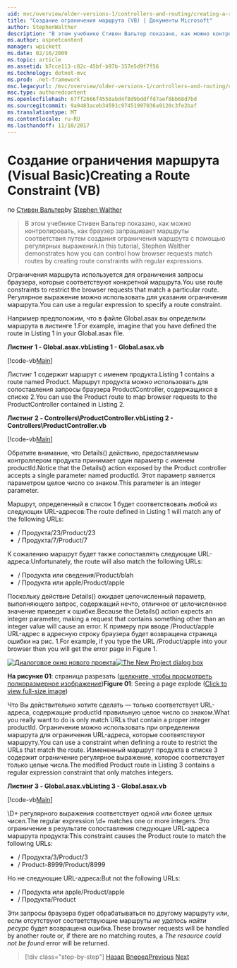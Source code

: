 ```yaml
---
uid: mvc/overview/older-versions-1/controllers-and-routing/creating-a-route-constraint-vb
title: "Создание ограничения маршрута (VB) | Документы Microsoft"
author: StephenWalther
description: "В этом учебнике Стивен Вальтер показано, как можно контролировать, как браузер запрашивает маршруты соответствия путем создания ограничения маршрута с помощью регулярных выражений."
ms.author: aspnetcontent
manager: wpickett
ms.date: 02/16/2009
ms.topic: article
ms.assetid: b7cce113-c82c-45bf-b97b-357e5d9f7f56
ms.technology: dotnet-mvc
ms.prod: .net-framework
msc.legacyurl: /mvc/overview/older-versions-1/controllers-and-routing/creating-a-route-constraint-vb
msc.type: authoredcontent
ms.openlocfilehash: 67ff2666f4558abd4f8d9bddffd7aef8bb68d7bd
ms.sourcegitcommit: 9a9483aceb34591c97451997036a9120c3fe2baf
ms.translationtype: MT
ms.contentlocale: ru-RU
ms.lasthandoff: 11/10/2017
---
```

<a name="creating-a-route-constraint-vb"></a><span data-ttu-id="60fe6-103">Создание ограничения маршрута (Visual Basic)</span><span class="sxs-lookup"><span data-stu-id="60fe6-103">Creating a Route Constraint (VB)</span></span>
====================
<span data-ttu-id="60fe6-104">по [Стивен Вальтер](https://github.com/StephenWalther)</span><span class="sxs-lookup"><span data-stu-id="60fe6-104">by [Stephen Walther](https://github.com/StephenWalther)</span></span>

> <span data-ttu-id="60fe6-105">В этом учебнике Стивен Вальтер показано, как можно контролировать, как браузер запрашивает маршруты соответствия путем создания ограничения маршрута с помощью регулярных выражений.</span><span class="sxs-lookup"><span data-stu-id="60fe6-105">In this tutorial, Stephen Walther demonstrates how you can control how browser requests match routes by creating route constraints with regular expressions.</span></span>


<span data-ttu-id="60fe6-106">Ограничения маршрута используется для ограничения запросы браузера, которые соответствуют конкретной маршрута.</span><span class="sxs-lookup"><span data-stu-id="60fe6-106">You use route constraints to restrict the browser requests that match a particular route.</span></span> <span data-ttu-id="60fe6-107">Регулярное выражение можно использовать для указания ограничения маршрута.</span><span class="sxs-lookup"><span data-stu-id="60fe6-107">You can use a regular expression to specify a route constraint.</span></span>

<span data-ttu-id="60fe6-108">Например предположим, что в файле Global.asax вы определили маршрута в листинге 1.</span><span class="sxs-lookup"><span data-stu-id="60fe6-108">For example, imagine that you have defined the route in Listing 1 in your Global.asax file.</span></span>

<span data-ttu-id="60fe6-109">**Листинг 1 - Global.asax.vb**</span><span class="sxs-lookup"><span data-stu-id="60fe6-109">**Listing 1 - Global.asax.vb**</span></span>

[!code-vb[Main](creating-a-route-constraint-vb/samples/sample1.vb)]

<span data-ttu-id="60fe6-110">Листинг 1 содержит маршрут с именем продукта.</span><span class="sxs-lookup"><span data-stu-id="60fe6-110">Listing 1 contains a route named Product.</span></span> <span data-ttu-id="60fe6-111">Маршрут продукта можно использовать для сопоставления запросы браузера ProductController, содержащихся в списке 2.</span><span class="sxs-lookup"><span data-stu-id="60fe6-111">You can use the Product route to map browser requests to the ProductController contained in Listing 2.</span></span>

<span data-ttu-id="60fe6-112">**Листинг 2 - Controllers\ProductController.vb**</span><span class="sxs-lookup"><span data-stu-id="60fe6-112">**Listing 2 - Controllers\ProductController.vb**</span></span>

[!code-vb[Main](creating-a-route-constraint-vb/samples/sample2.vb)]

<span data-ttu-id="60fe6-113">Обратите внимание, что Details() действию, предоставляемым контроллером продукта принимает один параметр с именем productId.</span><span class="sxs-lookup"><span data-stu-id="60fe6-113">Notice that the Details() action exposed by the Product controller accepts a single parameter named productId.</span></span> <span data-ttu-id="60fe6-114">Этот параметр является параметром целое число со знаком.</span><span class="sxs-lookup"><span data-stu-id="60fe6-114">This parameter is an integer parameter.</span></span>

<span data-ttu-id="60fe6-115">Маршрут, определенный в список 1 будет соответствовать любой из следующих URL-адресов:</span><span class="sxs-lookup"><span data-stu-id="60fe6-115">The route defined in Listing 1 will match any of the following URLs:</span></span>

- <span data-ttu-id="60fe6-116">/ Продукта/23</span><span class="sxs-lookup"><span data-stu-id="60fe6-116">/Product/23</span></span>
- <span data-ttu-id="60fe6-117">/ Продукта/7</span><span class="sxs-lookup"><span data-stu-id="60fe6-117">/Product/7</span></span>

<span data-ttu-id="60fe6-118">К сожалению маршрут будет также сопоставлять следующие URL-адреса:</span><span class="sxs-lookup"><span data-stu-id="60fe6-118">Unfortunately, the route will also match the following URLs:</span></span>

- <span data-ttu-id="60fe6-119">/ Продукта или сведения</span><span class="sxs-lookup"><span data-stu-id="60fe6-119">/Product/blah</span></span>
- <span data-ttu-id="60fe6-120">/ Продукта или apple</span><span class="sxs-lookup"><span data-stu-id="60fe6-120">/Product/apple</span></span>

<span data-ttu-id="60fe6-121">Поскольку действие Details() ожидает целочисленный параметр, выполняющего запрос, содержащий нечто, отличное от целочисленное значение приведет к ошибке.</span><span class="sxs-lookup"><span data-stu-id="60fe6-121">Because the Details() action expects an integer parameter, making a request that contains something other than an integer value will cause an error.</span></span> <span data-ttu-id="60fe6-122">К примеру при вводе /Product/apple URL-адрес в адресную строку браузера будет возвращена страница ошибки на рис. 1.</span><span class="sxs-lookup"><span data-stu-id="60fe6-122">For example, if you type the URL /Product/apple into your browser then you will get the error page in Figure 1.</span></span>


<span data-ttu-id="60fe6-123">[![Диалоговое окно нового проекта](creating-a-route-constraint-vb/_static/image1.jpg)](creating-a-route-constraint-vb/_static/image1.png)</span><span class="sxs-lookup"><span data-stu-id="60fe6-123">[![The New Project dialog box](creating-a-route-constraint-vb/_static/image1.jpg)](creating-a-route-constraint-vb/_static/image1.png)</span></span>

<span data-ttu-id="60fe6-124">**На рисунке 01**: страница разрезать ([щелкните, чтобы просмотреть полноразмерное изображение](creating-a-route-constraint-vb/_static/image2.png))</span><span class="sxs-lookup"><span data-stu-id="60fe6-124">**Figure 01**: Seeing a page explode ([Click to view full-size image](creating-a-route-constraint-vb/_static/image2.png))</span></span>


<span data-ttu-id="60fe6-125">Что Вы действительно хотите сделать — только соответствует URL-адреса, содержащие productId правильную целое число со знаком.</span><span class="sxs-lookup"><span data-stu-id="60fe6-125">What you really want to do is only match URLs that contain a proper integer productId.</span></span> <span data-ttu-id="60fe6-126">Ограничение можно использовать при определении маршрута для ограничения URL-адреса, которые соответствуют маршруту.</span><span class="sxs-lookup"><span data-stu-id="60fe6-126">You can use a constraint when defining a route to restrict the URLs that match the route.</span></span> <span data-ttu-id="60fe6-127">Измененный маршрут продукта в списке 3 содержит ограничение регулярное выражение, которое соответствует только целые числа.</span><span class="sxs-lookup"><span data-stu-id="60fe6-127">The modified Product route in Listing 3 contains a regular expression constraint that only matches integers.</span></span>

<span data-ttu-id="60fe6-128">**Листинг 3 - Global.asax.vb**</span><span class="sxs-lookup"><span data-stu-id="60fe6-128">**Listing 3 - Global.asax.vb**</span></span>

[!code-vb[Main](creating-a-route-constraint-vb/samples/sample3.vb)]

<span data-ttu-id="60fe6-129">\D+ регулярного выражения соответствует одной или более целых чисел.</span><span class="sxs-lookup"><span data-stu-id="60fe6-129">The regular expression \d+ matches one or more integers.</span></span> <span data-ttu-id="60fe6-130">Это ограничение в результате сопоставления следующие URL-адреса маршрута продукта:</span><span class="sxs-lookup"><span data-stu-id="60fe6-130">This constraint causes the Product route to match the following URLs:</span></span>

- <span data-ttu-id="60fe6-131">/ Продукта/3</span><span class="sxs-lookup"><span data-stu-id="60fe6-131">/Product/3</span></span>
- <span data-ttu-id="60fe6-132">/ Product-8999</span><span class="sxs-lookup"><span data-stu-id="60fe6-132">/Product/8999</span></span>

<span data-ttu-id="60fe6-133">Но не следующие URL-адреса:</span><span class="sxs-lookup"><span data-stu-id="60fe6-133">But not the following URLs:</span></span>

- <span data-ttu-id="60fe6-134">/ Продукта или apple</span><span class="sxs-lookup"><span data-stu-id="60fe6-134">/Product/apple</span></span>
- <span data-ttu-id="60fe6-135">/ Продукта</span><span class="sxs-lookup"><span data-stu-id="60fe6-135">/Product</span></span>

<span data-ttu-id="60fe6-136">Эти запросы браузера будет обрабатываться по другому маршруту или, если отсутствуют соответствующие маршруты *не удалось найти ресурс* будет возвращена ошибка.</span><span class="sxs-lookup"><span data-stu-id="60fe6-136">These browser requests will be handled by another route or, if there are no matching routes, a *The resource could not be found* error will be returned.</span></span>

>[!div class="step-by-step"]
<span data-ttu-id="60fe6-137">[Назад](creating-custom-routes-vb.md)
[Вперед](creating-a-custom-route-constraint-vb.md)</span><span class="sxs-lookup"><span data-stu-id="60fe6-137">[Previous](creating-custom-routes-vb.md)
[Next](creating-a-custom-route-constraint-vb.md)</span></span>
